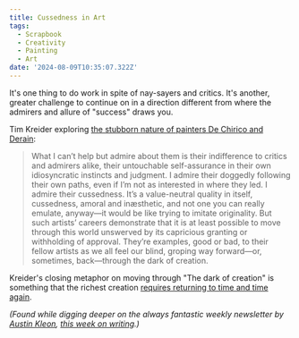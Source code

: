 ```yaml
---
title: Cussedness in Art
tags:
  - Scrapbook
  - Creativity
  - Painting
  - Art
date: '2024-08-09T10:35:07.322Z'
---
```


It's one thing to do work in spite of nay-sayers and critics. It's another, greater challenge to continue on in a direction different from where the admirers and allure of "success" draws you.

Tim Kreider exploring [the stubborn nature of painters De Chirico and Derain](https://timkreider.substack.com/p/the-ones-who-turned-back?r=4fpd3&utm_medium=ios&triedRedirect=true):

> What I can’t help but admire about them is their indifference to critics and admirers alike, their untouchable self-assurance in their own idiosyncratic instincts and judgment. I admire their doggedly following their own paths, even if I’m not as interested in where they led. I admire their cussedness. It’s a value-neutral quality in itself, cussedness, amoral and inæsthetic, and not one you can really emulate, anyway—it would be like trying to imitate originality. But such artists’ careers demonstrate that it is at least possible to move through this world unswerved by its capricious granting or withholding of approval. They’re examples, good or bad, to their fellow artists as we all feel our blind, groping way forward—or, sometimes, back—through the dark of creation.


Kreider's closing metaphor on moving through "The dark of creation" is something that the richest creation [requires returning to time and time again](/darkcaverns).

_(Found while digging deeper on the always fantastic weekly newsletter by [Austin Kleon](https://austinkleon.com/), [this week on writing](https://austinkleon.substack.com/p/donkey-work).)_
